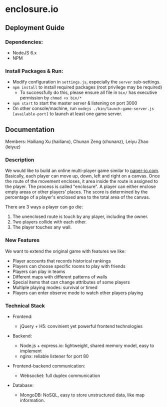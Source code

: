 # enclosure.io

## Deployment Guide

### Dependencies:
- NodeJS 6.x
- NPM

### Install Packages & Run:
- Modify configuration in `settings.js`, especially the `server` sub-settings.
- `npm install` to install required packages (root privilege may be required)
    - To successfully do this, please ensure all file in `bin/` has executive permission by `chmod +x bin/*`
- `npm start` to start the master server & listening on port 3000
- On other console/machine, run `nodejs ./bin/launch-game-server.js [available-port]` to launch at least one game server.

## Documentation

Members: Hailiang Xu (hailianx), Chunan Zeng (chunanz), Leiyu Zhao (leiyuz)

### Description

We would like to build an online multi-player game similar to [paper-io.com](http://www.paper-io.com). Basically, each player can move up, down, left and right on a canvas. Once the route of the movement encloses, it area inside the route is assigned to the player. The process is called "enclosure". A player can either enclose empty areas or other players' places. The score is determined by the percentage of a player's enclosed area to the total area of the canvas.

There are 3 ways a player can go die:

1. The unenclosed route is touch by any player, including the owner.
2. Two players collide with each other.
3. The player touches any wall.

### New Features

We want to extend the original game with features we like:

- Player accounts that records historical rankings
- Players can choose specific rooms to play with friends
- Players can play in teams
- Different maps with different patterns of walls
- Special items that can change attributes of some players
- Multiple playing modes: survival or timed
- Players can enter observe mode to watch other players playing

### Technical Stack

- Frontend:
  - jQuery + H5: convinient yet powerful frontend technologies


- Backend:
  - Node.js + express.io: lightweight, shared memory model, easy to implement
  - nginx: reliable listener for port 80


- Frontend-backend communication:
  - Websocket: full duplex communication
- Database:
  - MongoDB: NoSQL, easy to store unstructured data, like map information.
